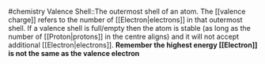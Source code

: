 #chemistry 
Valence Shell::The outermost shell of an atom. The [[valence charge]] refers to the number of [[Electron|electrons]] in that outermost shell. If a valence shell is full/empty then the atom is stable (as long as the number of [[Proton|protons]] in the centre aligns) and it will not accept additional [[Electron|electrons]]. **Remember the highest energy [[Electron]] is not the same as the valence electron**
